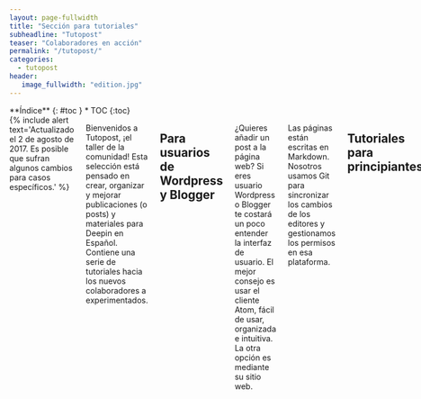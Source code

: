 ```yaml
---
layout: page-fullwidth
title: "Sección para tutoriales"
subheadline: "Tutopost"
teaser: "Colaboradores en acción"
permalink: "/tutopost/"
categories:
  - tutopost
header:
   image_fullwidth: "edition.jpg"
---
```

<div class="row">
<div class="medium-4 medium-push-8 columns" markdown="1">
<div class="panel radius" markdown="1">
**Índice**
{: #toc }
*  TOC
{:toc}
</div>
</div><!-- /.medium-4.columns -->

<div class="medium-8 medium-pull-4 columns" markdown="1">
{% include alert text='Actualizado el 2 de agosto de 2017. Es posible que sufran algunos cambios para casos específicos.' %}

Bienvenidos a Tutopost, ¡el taller de la comunidad! Esta selección está pensado en crear, organizar y mejorar publicaciones (o posts) y materiales para Deepin en Español. Contiene una serie de tutoriales hacia los nuevos colaboradores a experimentados.

## Para usuarios de Wordpress y Blogger

¿Quieres añadir un post a la página web? Si eres usuario Wordpress o Blogger te costará un poco entender la interfaz de usuario. El mejor consejo es usar el cliente Atom, fácil de usar, organizada e intuitiva. La otra opción es mediante su sitio web.

Las páginas están escritas en Markdown. Nosotros usamos Git para sincronizar los cambios de los editores y gestionamos los permisos en esa plataforma.

## Tutoriales para principiantes

Formas de editar la página web y añadir post:
* [Desde Atom]({{ site.url }}/tutopost/desdeatom/).
* [Desde la web de Github]({{ site.url }}/tutopost/usargithub/).

Qué contiene el post:
* [Encabezado post]({{ site.url }}/tutopost/encabezadopost/).
* [Cuerpo del post]({{ site.url }}/tutopost/cuerpopost/).

## Documentación sobre CMS

* [Git]({{ site.url }}/tutopost/git/).
* [Jekyll]({{ site.url }}/tutopost/jekyll/).
* [Formas de elaborar y publicar posts]({{ site.url }}/tutopost/crearpost/).

### Otras capacidades

* [Mediaelement]({{ site.url }}/tutopost/mediaelement/).
* [Códigos de encabezado]({{ site.url }}/tutopost/doc/).
* [Tipografía permitida]({{ site.url }}/tutopost/tipografia/).

## Agradecimientos

Este editor fue creado para Deepin en Español y está licenciado bajo MIT.

La fuente oficial de Git proviene del [manual de 2014](https://git-scm.com/book/es/v2).

Algunos tutoriales sobre Markdown lo encontrarás [Commonmark.org](http://commonmark.org/help/tutorial/) (en inglés)

</div><!-- /.medium-8.columns -->
</div><!-- /.row -->

